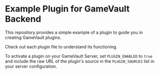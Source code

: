 # Example Plugin for GameVault Backend

This repository provides a simple example of a plugin to guide you in creating GameVault plugins.

Check out each plugin file to understand its functioning.

To activate a plugin on your GameVault Server, set `PLUGIN_ENABLED` to `true` and include the raw URL of the plugin's source in the `PLUGIN_SOURCES` list in your server configuration.
